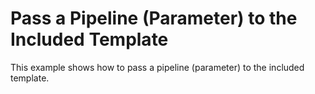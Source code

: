 # Pass a Pipeline (Parameter) to the Included Template

This example shows how to pass a pipeline (parameter) to the included template.

